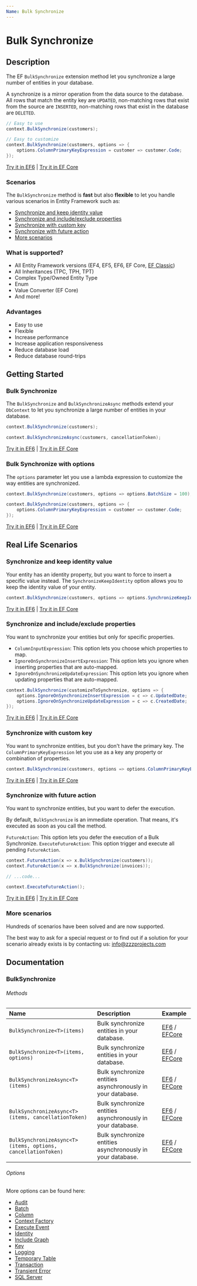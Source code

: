 ```yaml
---
Name: Bulk Synchronize
---
```


# Bulk Synchronize

## Description

The EF `BulkSynchronize` extension method let you synchronize a large number of entities in your database.

A synchronize is a mirror operation from the data source to the database. All rows that match the entity key are `UPDATED`, non-matching rows that exist from the source are `INSERTED`, non-matching rows that exist in the database are `DELETED`.

```csharp
// Easy to use
context.BulkSynchronize(customers);

// Easy to customize
context.BulkSynchronize(customers, options => {
    options.ColumnPrimaryKeyExpression = customer => customer.Code;
});
```
[Try it in EF6](https://dotnetfiddle.net/nZedku) | [Try it in EF Core](https://dotnetfiddle.net/v4KQSX)

### Scenarios
The `BulkSynchronize` method is **fast** but also **flexible** to let you handle various scenarios in Entity Framework such as:
- [Synchronize and keep identity value](#synchronize-and-keep-identity-value)
- [Synchronize and include/exclude properties](#synchronize-and-includeexclude-properties)
- [Synchronize with custom key](#synchronize-with-custom-key)
- [Synchronize with future action](#synchronize-with-future-action)
- [More scenarios](#more-scenarios)

### What is supported?
- All Entity Framework versions (EF4, EF5, EF6, EF Core, [EF Classic](https://entityframework-classic.net/))
- All Inheritances (TPC, TPH, TPT)
- Complex Type/Owned Entity Type
- Enum
- Value Converter (EF Core)
- And more!

### Advantages
- Easy to use
- Flexible
- Increase performance
- Increase application responsiveness
- Reduce database load
- Reduce database round-trips

## Getting Started

### Bulk Synchronize
The `BulkSynchronize` and `BulkSynchronizeAsync` methods extend your `DbContext` to let you synchronize a large number of entities in your database.

```csharp
context.BulkSynchronize(customers);

context.BulkSynchronizeAsync(customers, cancellationToken);
```
[Try it in EF6](https://dotnetfiddle.net/yPs4WF) | [Try it in EF Core](https://dotnetfiddle.net/la3HQL)

### Bulk Synchronize with options
The `options` parameter let you use a lambda expression to customize the way entities are synchronized.

```csharp
context.BulkSynchronize(customers, options => options.BatchSize = 100);

context.BulkSynchronize(customers, options => {
    options.ColumnPrimaryKeyExpression = customer => customer.Code;
});
```
[Try it in EF6](https://dotnetfiddle.net/FX3Quf) | [Try it in EF Core](https://dotnetfiddle.net/edudfD)

## Real Life Scenarios

### Synchronize and keep identity value
Your entity has an identity property, but you want to force to insert a specific value instead. The `SynchronizeKeepIdentity` option allows you to keep the identity value of your entity.

```csharp
context.BulkSynchronize(customers, options => options.SynchronizeKeepIdentity = true);
```
[Try it in EF6](https://dotnetfiddle.net/crxeJ3) | [Try it in EF Core](https://dotnetfiddle.net/PQ2DDi)

### Synchronize and include/exclude properties
You want to synchronize your entities but only for specific properties.

- `ColumnInputExpression`: This option lets you choose which properties to map.
- `IgnoreOnSynchronizeInsertExpression`: This option lets you ignore when inserting properties that are auto-mapped.
- `IgnoreOnSynchronizeUpdateExpression`: This option lets you ignore when updating properties that are auto-mapped.

```csharp
context.BulkSynchronize(customizeToSynchronize, options => {
    options.IgnoreOnSynchronizeInsertExpression = c => c.UpdatedDate;
    options.IgnoreOnSynchronizeUpdateExpression = c => c.CreatedDate;
});
```
[Try it in EF6](https://dotnetfiddle.net/mOlppr) | [Try it in EF Core](https://dotnetfiddle.net/Dk60YN)

### Synchronize with custom key
You want to synchronize entities, but you don't have the primary key. The `ColumnPrimaryKeyExpression` let you use as a key any property or combination of properties.

```csharp
context.BulkSynchronize(customers, options => options.ColumnPrimaryKeyExpression = c => c.Code);    
```
[Try it in EF6](https://dotnetfiddle.net/PYjmAJ) | [Try it in EF Core](https://dotnetfiddle.net/oigfK6)

### Synchronize with future action
You want to synchronize entities, but you want to defer the execution.

By default, `BulkSynchronize` is an immediate operation. That means, it's executed as soon as you call the method.

`FutureAction`: This option lets you defer the execution of a Bulk Synchronize.
`ExecuteFutureAction`: This option trigger and execute all pending `FutureAction`.

```csharp
context.FutureAction(x => x.BulkSynchronize(customers));
context.FutureAction(x => x.BulkSynchronize(invoices));

// ...code...

context.ExecuteFutureAction();
```
[Try it in EF6](https://dotnetfiddle.net/78FeXe) | [Try it in EF Core](https://dotnetfiddle.net/KmXE3m)

### More scenarios
Hundreds of scenarios have been solved and are now supported.

The best way to ask for a special request or to find out if a solution for your scenario already exists is by contacting us:
info@zzzprojects.com

## Documentation

### BulkSynchronize

###### Methods

| Name | Description | Example |
| :--- | :---------- | :------ |
| `BulkSynchronize<T>(items)` | Bulk synchronize entities in your database. | [EF6](https://dotnetfiddle.net/rYYc4V) / [EFCore](https://dotnetfiddle.net/JVsPRj) |
| `BulkSynchronize<T>(items, options)` | Bulk synchronize entities in your database.  | [EF6](https://dotnetfiddle.net/D1GBYP) / [EFCore](https://dotnetfiddle.net/JAmTXP)|
| `BulkSynchronizeAsync<T>(items)` | Bulk synchronize entities asynchronously in your database. | [EF6](https://dotnetfiddle.net/HgNKzC) / [EFCore](https://dotnetfiddle.net/inDFrg) |
| `BulkSynchronizeAsync<T>(items, cancellationToken)` | Bulk synchronize entities asynchronously in your database. | [EF6](https://dotnetfiddle.net/3orhU0) / [EFCore](https://dotnetfiddle.net/yFqG3w) |
| `BulkSynchronizeAsync<T>(items, options, cancellationToken)` | Bulk synchronize entities asynchronously in your database. | [EF6](https://dotnetfiddle.net/URkFs9) / [EFCore](https://dotnetfiddle.net/aVddfS) |

###### Options
More options can be found here:

- [Audit](https://entityframework-extensions.net/audit)
- [Batch](https://entityframework-extensions.net/batch)
- [Column](https://entityframework-extensions.net/column)
- [Context Factory](https://entityframework-extensions.net/context-factory)
- [Execute Event](https://entityframework-extensions.net/execute-event)
- [Identity](https://entityframework-extensions.net/identity)
- [Include Graph](https://entityframework-extensions.net/include-graph)
- [Key](https://entityframework-extensions.net/key)
- [Logging](https://entityframework-extensions.net/logging)
- [Temporary Table](https://entityframework-extensions.net/temporary-table)
- [Transaction](https://entityframework-extensions.net/transaction)
- [Transient Error](https://entityframework-extensions.net/transient-error)
- [SQL Server](https://entityframework-extensions.net/sql-server)
